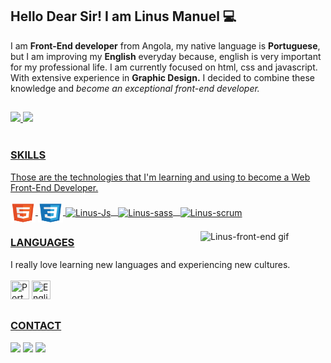 ## Hello Dear Sir! I am Linus Manuel 💻


I am **Front-End developer** from Angola, my native language is **Portuguese**, but I am improving my **English** everyday because, english is very important for my professional life. I am currently focused on html, css and javascript. With extensive experience in **Graphic Design.** I decided to combine these knowledge and *become an exceptional front-end developer.*

## 
 <div>
  <a href="https://github.com/linusmanuel">
  <img height="178em" src="https://github-readme-stats.vercel.app/api?username=linusmanuel&show_icons=true&theme=dracula&include_all_commits=true&count_private=true"/>
  <img height="180cm" src="https://github-readme-stats.vercel.app/api/top-langs/?username=linusmanuel&langs_count=8e&theme=dracula">
</div>
 
<div style="display: inline_block"><br>

### __SKILLS__
Those are the technologies that I'm learning and using to become a Web Front-End Developer.    
  <br>
  <img align="center" alt="Linus-HTML" height="30" width="40" src="https://raw.githubusercontent.com/devicons/devicon/master/icons/html5/html5-original.svg">
  <img align="center" alt="Linus-CSS" height="30" width="40" src="https://raw.githubusercontent.com/devicons/devicon/master/icons/css3/css3-original.svg">
  <img align="center" alt="Linus-Js" height="30" width="30" src="https://user-images.githubusercontent.com/79695824/135732932-aa17529f-1268-40fa-a950-eb5f93f5c1b4.jpg"> &nbsp;
 <img align="center" alt="Linus-sass" height="30" width="30" src="https://user-images.githubusercontent.com/79695824/135732501-98a1d9ff-ad08-4cbe-9a5b-7c9098f33ca5.png"> &nbsp;
 <img align="center" alt="Linus-scrum" height="30" width="30" src="https://user-images.githubusercontent.com/79695824/135732790-62ed129c-6df8-4875-82db-2516d160e475.png">
  <!--<img align="center" alt="Linus-Ts" height="30" width="40" src="https://raw.githubusercontent.com/devicons/devicon/master/icons/typescript/typescript-plain.svg">
  <img align="center" alt="Linus-React" height="30" width="40" src="https://raw.githubusercontent.com/devicons/devicon/master/icons/react/react-original.svg">-->

  <img align="right" width="200px" alt="Linus-front-end gif" src="https://media.giphy.com/media/SWoSkN6DxTszqIKEqv/giphy.gif?cid=ecf05e47cfxovn4m81dgq2g32svgnqr8yy45f7y25vdyj4yz&rid=giphy.gif&ct=g">
</div>
 
 ### __LANGUAGES__
</div>
<div style="display: inline-block">I really love learning new languages and experiencing new cultures.<br><br>
<img src="https://img.icons8.com/color/48/000000/brazil-circular.png" height="30" width="30" title="Português"/>
<img src="https://img.icons8.com/color/48/000000/usa-circular.png" height="30" width="30" title="English"/>
</div>

  ##
 ### __CONTACT__
 
<div> 
  <a href="https://www.linkedin.com/in/joao-lino-adao-manuel-643bb31ba/?originalSubdomain=ao" target="_blank"><img src="https://img.shields.io/badge/-LinkedIn-%230077B5?style=for-the-badge&logo=linkedin&logoColor=white" target="_blank"></a> 
  <a href="https://www.youtube.com/channel/UCUpg4J0x1FD2WZkRj3TBRXQ" target="_blank"><img src="https://img.shields.io/badge/YouTube-FF0000?style=for-the-badge&logo=youtube&logoColor=white" target="_blank"></a>
  <a href="https://www.instagram.com/linus.manuel/" target="_blank"><img src="https://img.shields.io/badge/-Instagram-%23E4405F?style=for-the-badge&logo=instagram&logoColor=white" target="_blank"></a>
</div>
